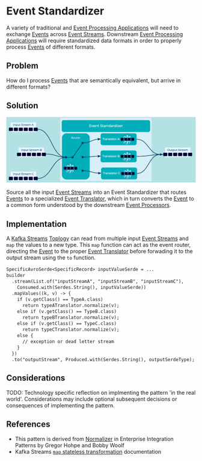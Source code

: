 # Event Standardizer
A variety of traditional and [Event Processing Applications](../event-processing/event-processing-application.md) will need to exchange [Events](../event/event.md) across [Event Streams](../event-stream/event-stream.md). Downstream [Event Processing Applications](../event-processing/event-processing-application.md) will require standardized data formats in order to properly process [Events](../event/event.md) of different formats.

## Problem
How do I process [Events](../event/event.md) that are semantically equivalent, but arrive in different formats?

## Solution
![event-standardizer](../img/event-standardizer.png)

Source all the input [Event Streams](../event-stream/event-stream.md) into an Event Standardizer that routes [Events](../event/event.md) to a specialized [Event Translator](../event-processing/event-translator.md), which in turn converts the [Event](../event/event.md) to a common form understood by the downstream [Event Processors](../event-processing/event-processor.md).

## Implementation
A [Kafka Streams](https://kafka.apache.org/documentation/streams/) [Toplogy](https://docs.confluent.io/platform/current/streams/architecture.html#processor-topology) can read from multiple input [Event Streams](../event-stream/event-stream.md) and `map` the values to a new type. This `map` function can act as the event router, directing the [Event](../event/event.md) to the proper [Event Translator](../event/event-translator.md) before forwading it to the output stream using the `to` function.

```
SpecificAvroSerde<SpecificRecord> inputValueSerde = ...
builder
  .stream(List.of("inputStreamA", "inputStreamB", "inputStreamC"),
    Consumed.with(Serdes.String(), inputValueSerde))
  .mapValues((k, v) -> {
    if (v.getClass() == TypeA.class)
      return typeATranslator.normalize(v);
    else if (v.getClass() == TypeB.class)
      return typeBTranslator.normalize(v);
    else if (v.getClass() == TypeC.class)
      return typeCTranslator.normalize(v);
    else {
      // exception or dead letter stream
    }
  })
  .to("outputStream", Produced.with(Serdes.String(), outputSerdeType);
```

## Considerations
TODO: Technology specific reflection on implmenting the pattern 'in the real world'. Considerations may include optional subsequent decisions or consequences of implementing the pattern.

## References
* This pattern is derived from [Normalizer](https://www.enterpriseintegrationpatterns.com/patterns/messaging/Normalizer.html) in Enterprise Integration Patterns by Gregor Hohpe and Bobby Woolf
* Kafka Streams [`map` stateless transformation](https://docs.confluent.io/platform/current/streams/developer-guide/dsl-api.html#creating-source-streams-from-ak) documentation

